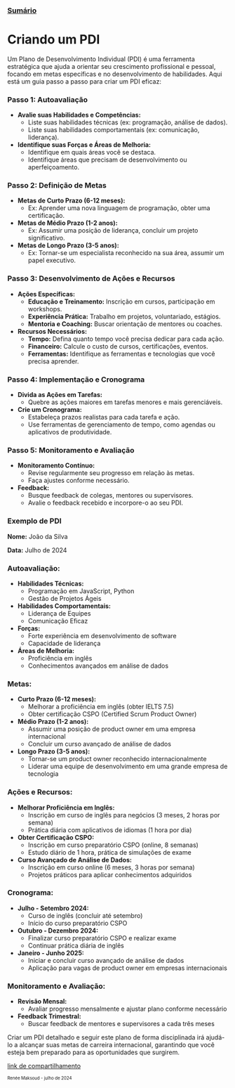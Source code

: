 ### [Sumário](<https://maksoud.github.io/Sumário>)

# Criando um PDI

Um Plano de Desenvolvimento Individual (PDI) é uma ferramenta estratégica que ajuda a orientar seu crescimento profissional e pessoal, focando em metas específicas e no desenvolvimento de habilidades. Aqui está um guia passo a passo para criar um PDI eficaz:

### Passo 1: Autoavaliação

- **Avalie suas Habilidades e Competências:**
    - Liste suas habilidades técnicas (ex: programação, análise de dados).
    - Liste suas habilidades comportamentais (ex: comunicação, liderança).
- **Identifique suas Forças e Áreas de Melhoria:**
    - Identifique em quais áreas você se destaca.
    - Identifique áreas que precisam de desenvolvimento ou aperfeiçoamento.

### Passo 2: Definição de Metas

- **Metas de Curto Prazo (6-12 meses):**
    - Ex: Aprender uma nova linguagem de programação, obter uma certificação.
- **Metas de Médio Prazo (1-2 anos):**
    - Ex: Assumir uma posição de liderança, concluir um projeto significativo.
- **Metas de Longo Prazo (3-5 anos):**
    - Ex: Tornar-se um especialista reconhecido na sua área, assumir um papel executivo.

### Passo 3: Desenvolvimento de Ações e Recursos

- **Ações Específicas:**
    - **Educação e Treinamento:** Inscrição em cursos, participação em workshops.
    - **Experiência Prática:** Trabalho em projetos, voluntariado, estágios.
    - **Mentoria e Coaching:** Buscar orientação de mentores ou coaches.
- **Recursos Necessários:**
    - **Tempo:** Defina quanto tempo você precisa dedicar para cada ação.
    - **Financeiro:** Calcule o custo de cursos, certificações, eventos.
    - **Ferramentas:** Identifique as ferramentas e tecnologias que você precisa aprender.

### Passo 4: Implementação e Cronograma

- **Divida as Ações em Tarefas:**
    - Quebre as ações maiores em tarefas menores e mais gerenciáveis.
- **Crie um Cronograma:**
    - Estabeleça prazos realistas para cada tarefa e ação.
    - Use ferramentas de gerenciamento de tempo, como agendas ou aplicativos de produtividade.

### Passo 5: Monitoramento e Avaliação

- **Monitoramento Contínuo:**
    - Revise regularmente seu progresso em relação às metas.
    - Faça ajustes conforme necessário.
- **Feedback:**
    - Busque feedback de colegas, mentores ou supervisores.
    - Avalie o feedback recebido e incorpore-o ao seu PDI.

### Exemplo de PDI

**Nome:** João da Silva

**Data:** Julho de 2024

### **Autoavaliação:**

- **Habilidades Técnicas:**
    - Programação em JavaScript, Python
    - Gestão de Projetos Ágeis
- **Habilidades Comportamentais:**
    - Liderança de Equipes
    - Comunicação Eficaz
- **Forças:**
    - Forte experiência em desenvolvimento de software
    - Capacidade de liderança
- **Áreas de Melhoria:**
    - Proficiência em inglês
    - Conhecimentos avançados em análise de dados

### **Metas:**

- **Curto Prazo (6-12 meses):**
    - Melhorar a proficiência em inglês (obter IELTS 7.5)
    - Obter certificação CSPO (Certified Scrum Product Owner)
- **Médio Prazo (1-2 anos):**
    - Assumir uma posição de product owner em uma empresa internacional
    - Concluir um curso avançado de análise de dados
- **Longo Prazo (3-5 anos):**
    - Tornar-se um product owner reconhecido internacionalmente
    - Liderar uma equipe de desenvolvimento em uma grande empresa de tecnologia

### **Ações e Recursos:**

- **Melhorar Proficiência em Inglês:**
    - Inscrição em curso de inglês para negócios (3 meses, 2 horas por semana)
    - Prática diária com aplicativos de idiomas (1 hora por dia)
- **Obter Certificação CSPO:**
    - Inscrição em curso preparatório CSPO (online, 8 semanas)
    - Estudo diário de 1 hora, prática de simulações de exame
- **Curso Avançado de Análise de Dados:**
    - Inscrição em curso online (6 meses, 3 horas por semana)
    - Projetos práticos para aplicar conhecimentos adquiridos

### **Cronograma:**

- **Julho - Setembro 2024:**
    - Curso de inglês (concluir até setembro)
    - Início do curso preparatório CSPO
- **Outubro - Dezembro 2024:**
    - Finalizar curso preparatório CSPO e realizar exame
    - Continuar prática diária de inglês
- **Janeiro - Junho 2025:**
    - Iniciar e concluir curso avançado de análise de dados
    - Aplicação para vagas de product owner em empresas internacionais

### **Monitoramento e Avaliação:**

- **Revisão Mensal:**
    - Avaliar progresso mensalmente e ajustar plano conforme necessário
- **Feedback Trimestral:**
    - Buscar feedback de mentores e supervisores a cada três meses

Criar um PDI detalhado e seguir este plano de forma disciplinada irá ajudá-lo a alcançar suas metas de carreira internacional, garantindo que você esteja bem preparado para as oportunidades que surgirem.


[link de compartilhamento](<https://maksoud.github.io/Carreiras/Criando%20um%20PDI>)

<sup><sub>
Renée Maksoud - julho de 2024
</sub></sup>